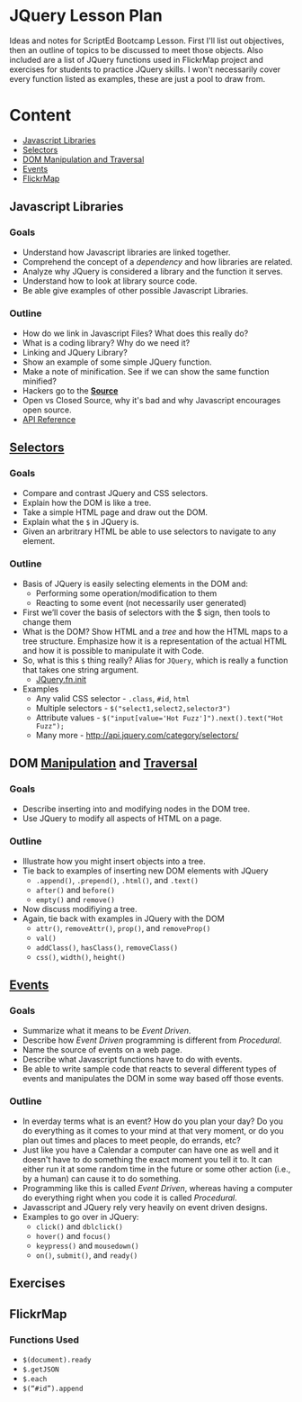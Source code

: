 JQuery Lesson Plan
==================

Ideas and notes for ScriptEd Bootcamp Lesson.  First I'll list out objectives, then an outline of topics to be 
discussed to meet those objects.  Also included are a list of JQuery functions used in FlickrMap project and exercises
for students to practice JQuery skills. I won't necessarily cover every function listed as examples, these are just
a pool to draw from.

# Content

* [Javascript Libraries](#javascript-libraries)
* [Selectors](#selectors)
* [DOM Manipulation and Traversal](#dom-manipulation-and-traversal)
* [Events](#events)
* [FlickrMap](#flickrmap)

## Javascript Libraries

### Goals

* Understand how Javascript libraries are linked together.
* Comprehend the concept of a *dependency* and how libraries are related.
* Analyze why JQuery is considered a library and the function it serves.
* Understand how to look at library source code.
* Be able give examples of other possible Javascript Libraries.

### Outline

* How do we link in Javascript Files?  What does this really do?
* What is a coding library?  Why do we need it?
* Linking and JQuery Library?
* Show an example of some simple JQuery function.
* Make a note of minification.  See if we can show the same function minified?
* Hackers go to the [**Source**](https://github.com/jquery/jquery)
* Open vs Closed Source, why it's bad and why Javascript encourages open source.
* [API Reference](http://api.jquery.com/)

## [Selectors](http://api.jquery.com/category/selectors/)

### Goals

* Compare and contrast JQuery and CSS selectors.
* Explain how the DOM is like a tree.
* Take a simple HTML page and draw out the DOM.
* Explain what the `$` in JQuery is.
* Given an arbritrary HTML be able to use selectors to navigate to any element.

### Outline

* Basis of JQuery is easily selecting elements in the DOM and:
  + Performing some operation/modification to them
  + Reacting to some event (not necessarily user generated)
* First we’ll cover the basis of selectors with the $ sign, then tools to change them
* What is the DOM?  Show HTML and a *tree* and how the HTML maps to a tree structure.  Emphasize how it is a representation of the actual HTML and how it is possible to manipulate it with Code.
* So, what is this `$` thing really?  Alias for `JQuery`, which is really a function that takes one string argument.
  + [JQuery.fn.init](https://github.com/jquery/jquery/blob/master/src/core/init.js#L16)
* Examples
  + Any valid CSS selector - `.class`, `#id`, `html`
  + Multiple selectors - `$("select1,select2,selector3")`
  + Attribute values - `$("input[value='Hot Fuzz']").next().text("Hot Fuzz");`
  + Many more - http://api.jquery.com/category/selectors/

## DOM [Manipulation](http://api.jquery.com/category/manipulation/) and [Traversal](http://api.jquery.com/category/traversing/)

### Goals

* Describe inserting into and modifying nodes in the DOM tree.
* Use JQuery to modify all aspects of HTML on a page.

### Outline

* Illustrate how you might insert objects into a tree.
* Tie back to examples of inserting new DOM elements with JQuery
  + `.append()`, `.prepend()`, `.html()`, and `.text()`
  + `after()` and `before()`
  + `empty()` and `remove()`
* Now discuss modifiying a tree.
* Again, tie back with examples in JQuery with the DOM
  + `attr()`, `removeAttr()`, `prop()`, and `removeProp()`
  + `val()`
  + `addClass()`, `hasClass()`, `removeClass()`
  + `css()`, `width()`, `height()`
  
## [Events](http://api.jquery.com/category/events/)

### Goals

* Summarize what it means to be *Event Driven*.
* Describe how *Event Driven* programming is different from *Procedural*.
* Name the source of events on a web page.
* Describe what Javascript functions have to do with events.
* Be able to write sample code that reacts to several different types of events and manipulates the DOM in some way
based off those events.

### Outline

* In everday terms what is an event?  How do you plan your day?  Do you do everything as it comes to your mind at that
very moment, or do you plan out times and places to meet people, do errands, etc?
* Just like you have a Calendar a computer can have one as well and it doesn't have to do something the exact moment you
tell it to.  It can either run it at some random time in the future or some other action (i.e., by a human) can cause
it to do something.
* Programming like this is called *Event Driven*, whereas having a computer do everything right when you code it is
called *Procedural*.
* Javasscript and JQuery rely very heavily on event driven designs.
* Examples to go over in JQuery:
  + `click()` and `dblclick()`
  + `hover()` and `focus()`
  + `keypress()` and `mousedown()`
  + `on()`, `submit()`, and `ready()`
  

## Exercises


## FlickrMap 

### Functions Used

* `$(document).ready`
* `$.getJSON`
* `$.each`
* `$(“#id”).append`